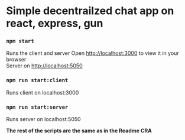 # Simple decentrailzed chat app on react, express, gun

### `npm start`

Runs the client and server 
Open [http://localhost:3000](http://localhost:3000) to view it in your browser\
Server on [http://localhost:5050](http://localhost:5050)

### `npm run start:client`

Runs client on localhost:3000
### `npm run start:server`

Runs server on localhost:5050

**The rest of the scripts are the same as in the Readme CRA**
